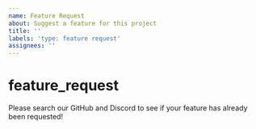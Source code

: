 ```yaml
---
name: Feature Request
about: Suggest a feature for this project
title: ''
labels: 'type: feature request'
assignees: ''
---
```


# feature\_request

Please search our GitHub and Discord to see if your feature has already been requested!

